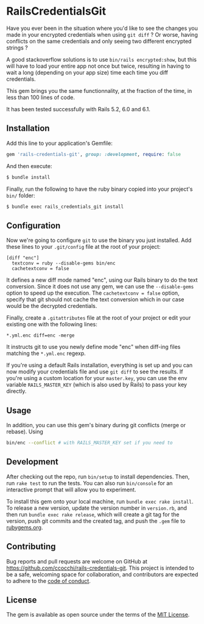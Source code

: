 # RailsCredentialsGit

Have you ever been in the situation where you'd like to see the changes you made in your encrypted credentials when using `git diff` ? Or worse, having conflicts on the same credentials and only seeing two different encrypted strings ?

A good stackoverflow solutions is to use `bin/rails encrypted:show`, but this will have to load your entire app not once but twice, resulting in having to wait a long (depending on your app size) time each time you diff credentials.

This gem brings you the same functionnality, at the fraction of the time, in less than 100 lines of code.

It has been tested successfully with Rails 5.2, 6.0 and 6.1.

## Installation

Add this line to your application's Gemfile:

```ruby
gem 'rails-credentials-git', group: :development, require: false
```

And then execute:

```sh
$ bundle install
```

Finally, run the following to have the ruby binary copied into your project's `bin/` folder:

```sh
$ bundle exec rails_credentials_git install
```

## Configuration

Now we're going to configure `git` to use the binary you just installed. Add these lines to your `.git/config` file at the root of your project:

```
[diff "enc"]
  textconv = ruby --disable-gems bin/enc
  cachetextconv = false
```

It defines a new diff mode named "enc", using our Rails binary to do the text conversion. Since it does not use any gem, we can use the `--disable-gems` option to speed up the execution.
The `cachetextconv = false` option, specify that git should not cache the text conversion which in our case would be the decrypted credentials.

Finally, create a `.gitattributes` file at the root of your project or edit your existing one with the following lines:

```
*.yml.enc diff=enc -merge
```

It instructs git to use you newly define mode "enc" when diff-ing files matching the `*.yml.enc` regexp.

If you're using a default Rails installation, everything is set up and you can now modify your credentials file and use `git diff` to see the results. If you're using a custom location for your `master.key`, you can use the env variable `RAILS_MASTER_KEY` (which is also used by Rails) to pass your key directly.

## Usage

In addition, you can use this gem's binary during git conflicts (merge or rebase). Using

```sh
bin/enc --conflict # with RAILS_MASTER_KEY set if you need to
```

## Development

After checking out the repo, run `bin/setup` to install dependencies. Then, run `rake test` to run the tests. You can also run `bin/console` for an interactive prompt that will allow you to experiment.

To install this gem onto your local machine, run `bundle exec rake install`. To release a new version, update the version number in `version.rb`, and then run `bundle exec rake release`, which will create a git tag for the version, push git commits and the created tag, and push the `.gem` file to [rubygems.org](https://rubygems.org).

## Contributing

Bug reports and pull requests are welcome on GitHub at https://github.com/ccocchi/rails-credentials-git. This project is intended to be a safe, welcoming space for collaboration, and contributors are expected to adhere to the [code of conduct](https://github.com/ccocchi/rails-credentials-git/blob/master/CODE_OF_CONDUCT.md).

## License

The gem is available as open source under the terms of the [MIT License](https://opensource.org/licenses/MIT).
